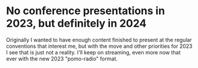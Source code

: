 # No conference presentations in 2023, but definitely in 2024

Originally I wanted to have enough content finished to present at the regular conventions that interest me, but with the move and other priorities for 2023 I see that is just not a reality. I'll keep on streaming, even more now that ever with the new 2023 "pomo-radio" format.
